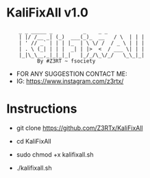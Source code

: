 # KaliFixAll v1.0
        _ _ _____ _          _    _ _ 
        | |/ /__ _| (_)  ___(_)_  __   / \  | | |
        | ' // _` | | | |_  | \ \/ /  / _ \ | | |
        | . \ (_| | | |  _| | |>  <  / ___ \| | |
        |_|\_\__,_|_|_|_|   |_/_/\_\/_/   \_\_|_|
              By #Z3RT ~ fsociety

* FOR ANY SUGGESTION CONTACT ME:
* IG: https://www.instagram.com/z3rtx/

# Instructions
* git clone https://github.com/Z3RTx/KaliFixAll

* cd KaliFixAll

* sudo chmod +x kalifixall.sh

* ./kalifixall.sh

